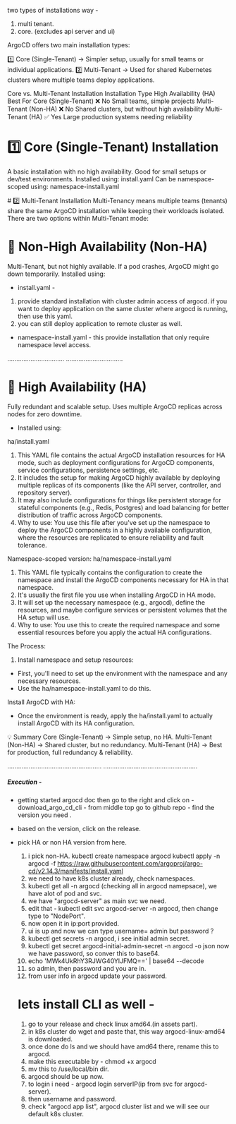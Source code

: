 two types of installations way - 
1. multi tenant. 
2. core.  (excludes api server and ui)

ArgoCD offers two main installation types:

1️⃣ Core (Single-Tenant) → Simpler setup, usually for small teams or individual applications.
2️⃣ Multi-Tenant → Used for shared Kubernetes clusters where multiple teams deploy applications.

Core vs. Multi-Tenant Installation
Installation Type	        High Availability (HA)	                Best For
Core (Single-Tenant)	    ❌ No	                                   Small teams, simple projects
Multi-Tenant (Non-HA)	    ❌ No	                                Shared clusters, but without high availability
Multi-Tenant (HA)	        ✅ Yes	                                Large production systems needing reliability

# 1️⃣ Core (Single-Tenant) Installation
A basic installation with no high availability.
Good for small setups or dev/test environments.
Installed using:
install.yaml
Can be namespace-scoped using:
namespace-install.yaml

# 2️⃣ Multi-Tenant Installation
Multi-Tenancy means multiple teams (tenants) share the same ArgoCD installation while keeping their workloads isolated.
There are two options within Multi-Tenant mode:

#  🔹 Non-High Availability (Non-HA)
Multi-Tenant, but not highly available.
If a pod crashes, ArgoCD might go down temporarily.
Installed using:
- install.yaml - 
1. provide standard installation with cluster admin access of argocd. if you want to deploy application on the same cluster where argocd is running, 
then use this yaml.
2. you can still deploy application to remote cluster as well.
- namespace-install.yaml - this provide installation that only require namespace level access.

................................
................................
# 🔹 High Availability (HA)
Fully redundant and scalable setup.
Uses multiple ArgoCD replicas across nodes for zero downtime.
- Installed using:

ha/install.yaml
1. This YAML file contains the actual ArgoCD installation resources for HA mode, such as deployment configurations for ArgoCD components, service configurations, persistence settings, etc.
2. It includes the setup for making ArgoCD highly available by deploying multiple replicas of its components (like the API server, controller, and repository server).
3. It may also include configurations for things like persistent storage for stateful components (e.g., Redis, Postgres) and load balancing for better distribution of traffic across ArgoCD components.
4. Why to use: You use this file after you've set up the namespace to deploy the ArgoCD components in a highly available configuration, where the resources are replicated to ensure reliability and fault tolerance.

Namespace-scoped version:
ha/namespace-install.yaml
1. This YAML file typically contains the configuration to create the namespace and install the ArgoCD components necessary for HA in that namespace.
2. It's usually the first file you use when installing ArgoCD in HA mode.
3. It will set up the necessary namespace (e.g., argocd), define the resources, and maybe configure services or persistent volumes that the HA setup will use.
4. Why to use: You use this to create the required namespace and some essential resources before you apply the actual HA configurations.

The Process:
1. Install namespace and setup resources:
- First, you'll need to set up the environment with the namespace and any necessary resources.
- Use the ha/namespace-install.yaml to do this.

Install ArgoCD with HA:
- Once the environment is ready, apply the ha/install.yaml to actually install ArgoCD with its HA configuration.

💡 Summary
Core (Single-Tenant) → Simple setup, no HA.
Multi-Tenant (Non-HA) → Shared cluster, but no redundancy.
Multi-Tenant (HA) → Best for production, full redundancy & reliability.

.....................................................
.....................................................

##### Execution - 
- getting started argocd doc then go to the right and click on - download_argo_cd_cli - from middle top go to github repo - find the version you need .
- based on the version, click on the release.
- pick HA or non HA version from here. 
  1. i pick non-HA.
  kubectl create namespace argocd
  kubectl apply -n argocd -f https://raw.githubusercontent.com/argoproj/argo-cd/v2.14.3/manifests/install.yaml
  2. we need to have k8s cluster already, check namespaces.
  3. kubectl get all -n argocd (checking all in argocd namepsace), we have alot of pod and svc.
  4. we have "argocd-server" as main svc we need.
  5. edit that - kubectl edit svc argocd-server -n argocd, then change type to "NodePort".
  6. now open it in ip:port provided.
  7. ui is up and now we can type username= admin but password ?
  8. kubectl get secrets -n argocd, i see initial admin secret.
  9. kubectl get secret argocd-initial-admin-secret -n argocd -o json now we have password, so conver this to base64.
  10. echo 'MWk4UkRhY3RJWG40YlJFMQ==' | base64 --decode
  11. so admin, then password and you are in.
  12. from user info in argocd update your password.

  # lets install CLI as well - 
  1. go to your release and check linux amd64.(in assets part).
  2. in k8s cluster do wget and paste that, this way argocd-linux-amd64 is downloaded.
  3. once done do ls and we should have amd64 there, rename this to argocd.
  4. make this executable by - chmod +x argocd
  5. mv this to /use/local/bin dir.
  6. argocd should be up now.
  7. to login i need - argocd login serverIP(ip from svc for argocd-server).
  8. then username and password.
  9. check "argocd app list", argocd cluster list and we will see our default k8s cluster.

